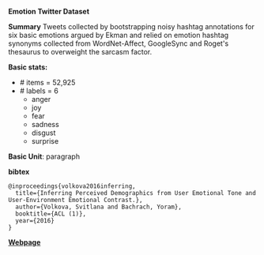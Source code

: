 **Emotion Twitter Dataset**

**Summary**
Tweets collected by bootstrapping noisy hashtag annotations for six basic emotions argued by Ekman and relied on emotion hashtag synonyms collected from WordNet-Affect, GoogleSync and Roget's thesaurus to overweight the sarcasm factor.


**Basic stats:**
+ \# items = 52,925
+ \# labels = 6
    - anger
    - joy
    - fear
    - sadness
    - disgust
    - surprise


**Basic Unit**: paragraph

**bibtex**
```
@inproceedings{volkova2016inferring,
  title={Inferring Perceived Demographics from User Emotional Tone and User-Environment Emotional Contrast.},
  author={Volkova, Svitlana and Bachrach, Yoram},
  booktitle={ACL (1)},
  year={2016}
}
```

[**Webpage**](https://www.cs.jhu.edu/~svitlana/)